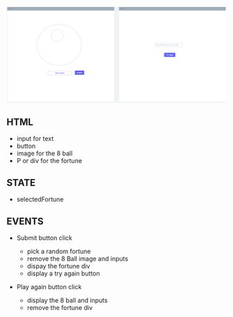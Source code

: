 ![](./assets/magic8-ball-WF.png)

## HTML

-   input for text
-   button
-   image for the 8 ball
-   P or div for the fortune

## STATE

-   selectedFortune

## EVENTS

-   Submit button click

    -   pick a random fortune
    -   remove the 8 Ball image and inputs
    -   dispay the fortune div
    -   display a try again button

-   Play again button click
    -   display the 8 ball and inputs
    -   remove the fortune div
